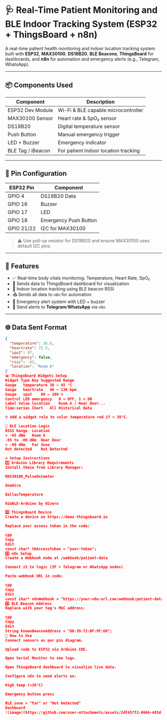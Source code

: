 # 🩺 Real-Time Patient Monitoring and BLE Indoor Tracking System (ESP32 + ThingsBoard + n8n)

A real-time patient health monitoring and indoor location tracking system built with **ESP32**, **MAX30100**, **DS18B20**, **BLE Beacons**, **ThingsBoard** for dashboards, and **n8n** for automation and emergency alerts (e.g., Telegram, WhatsApp).

---

## 📦 Components Used

| Component                | Description                         |
|--------------------------|-------------------------------------|
| ESP32 Dev Module         | Wi-Fi & BLE capable microcontroller |
| MAX30100 Sensor          | Heart rate & SpO₂ sensor            |
| DS18B20                  | Digital temperature sensor          |
| Push Button              | Manual emergency trigger            |
| LED + Buzzer             | Emergency indicator                 |
| BLE Tag / iBeacon        | For patient indoor location tracking |

---

## 🔌 Pin Configuration

| ESP32 Pin  | Component             |
|------------|-----------------------|
| GPIO 4     | DS18B20 Data          |
| GPIO 16    | Buzzer                |
| GPIO 17    | LED                   |
| GPIO 18    | Emergency Push Button |
| GPIO 21/22 | I2C for MAX30100      |

> ⚠️ Use pull-up resistor for DS18B20 and ensure MAX30100 uses default I2C pins.

---

## 🧠 Features

- ✅ Real-time body vitals monitoring: Temperature, Heart Rate, SpO₂
- 🛜 Sends data to ThingsBoard dashboard for visualization
- 🧭 Indoor location tracking using BLE beacon RSSI
- 📤 Sends all data to `n8n` for automation
- 🚨 Emergency alert system with LED + buzzer
- 📲 Send alerts to **Telegram**/**WhatsApp** via `n8n`

---

## 🌐 Data Sent Format

```json
{
  "temperature": 36.6,
  "heartrate": 72.5,
  "spo2": 97,
  "emergency": false,
  "rssi": -62,
  "location": "Room A"
}
📊 ThingsBoard Widgets Setup
Widget Type	Key	Suggested Range
Gauge	temperature	30 – 45 °C
Gauge	heartrate	40 – 130 bpm
Gauge	spo2	80 – 100 %
Control LED	emergency	0 = OFF, 1 = ON
Label Value	location	Room A / Near Door...
Time-series Chart	All	Historical Data

💡 Add a widget rule to color temperature red if > 38°C.

🚦 BLE Location Logic
RSSI Range	Location
> -65 dBm	Room A
-65 to -80 dBm	Near Door
< -80 dBm	Far Zone
Not detected	Not Detected

⚙️ Setup Instructions
1️⃣ Arduino Library Requirements
Install these from Library Manager:

MAX30100_PulseOximeter

OneWire

DallasTemperature

NimBLE-Arduino by H2zero

2️⃣ ThingsBoard Device
Create a device on https://demo.thingsboard.io

Replace your access token in the code:

cpp
Copy
Edit
const char* tbAccessToken = "your-token";
3️⃣ n8n Setup
Create a Webhook node at /webhook/patient-data

Connect it to logic (IF + Telegram or WhatsApp nodes)

Paste webhook URL in code:

cpp
Copy
Edit
const char* n8nWebhook = "https://your-n8n-url.com/webhook/patient-data";
4️⃣ BLE Beacon Address
Replace with your tag's MAC address:

cpp
Copy
Edit
String knownBeaconAddress = "D0:39:72:BF:9F:60";
🚀 How to Use
Connect sensors as per pin diagram.

Upload code to ESP32 via Arduino IDE.

Open Serial Monitor to see logs.

Open ThingsBoard dashboard to visualize live data.

Configure n8n to send alerts on:

High temp (>38°C)

Emergency button press

BLE zone = "Far" or "Not Detected"
Dashboard
![image](https://github.com/user-attachments/assets/2df457f2-0666-483d-9e19-8e99bcc459e2)
